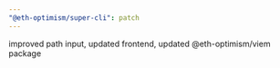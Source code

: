 ```yaml
---
"@eth-optimism/super-cli": patch
---
```


improved path input, updated frontend, updated @eth-optimism/viem package
